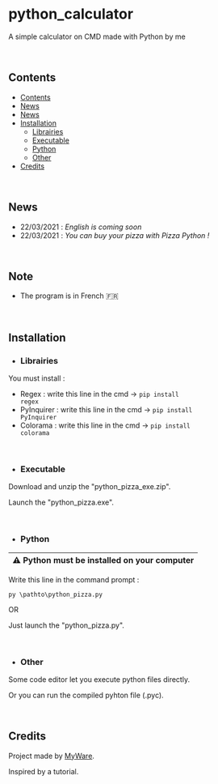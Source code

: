 # python_calculator
A simple calculator on CMD made with Python by me

<br>

Contents
----------------

- <a href="https://github.com/MyWare386/pizza_python#contents">Contents</a>
- <a href="https://github.com/MyWare386/pizza_python#news">News</a>
- <a href="https://github.com/MyWare386/pizza_python#note">News</a>
- <a href="https://github.com/MyWare386/pizza_python#installation">Installation</a>
  - <a href="https://github.com/MyWare386/pizza_python#librairies">Librairies</a>
  - <a href="https://github.com/MyWare386/pizza_python#executable">Executable</a>
  - <a href="https://github.com/MyWare386/pizza_python#python">Python</a>
  - <a href="https://github.com/MyWare386/pizza_python#other">Other</a>
- <a href="https://github.com/MyWare386/pizza_python#credits">Credits</a>

<br>

News
----------------

- 22/03/2021 : _English is coming soon_
- 22/03/2021 : _You can buy your pizza with Pizza Python !_

<br>

Note
---------------

- The program is in French 🇫🇷

<br>

Installation
----------------

- <h3>Librairies</h3>

You must install :

  - Regex : write this line in the cmd -> <code>pip install regex</code>
  - PyInquirer : write this line in the cmd -> <code>pip install PyInquirer</code>
  - Colorama : write this line in the cmd -> <code>pip install colorama</code>

<br>

- <h3>Executable</h3>

Download and unzip the "python_pizza_exe.zip".

Launch the "python_pizza.exe".

<br>

- <h3>Python</h3>

| ⚠️ Python must be installed on your computer
|---

Write this line in the command prompt :

    py \pathto\python_pizza.py

OR

Just launch the "python_pizza.py".

<br>

- <h3>Other</h3>

Some code editor let you execute python files directly.

Or you can run the compiled pyhton file (.pyc).

<br>

Credits
--------------------------------

Project made by <a href="https://myware386.github.io/myware-website/">MyWare</a>.

Inspired by a tutorial.

